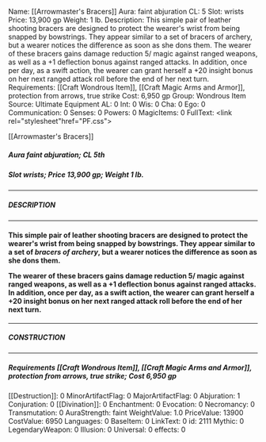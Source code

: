 Name: [[Arrowmaster's Bracers]]
Aura: faint abjuration
CL: 5
Slot: wrists
Price: 13,900 gp
Weight: 1 lb.
Description: This simple pair of leather shooting bracers are designed to protect the wearer's wrist from being snapped by bowstrings. They appear similar to a set of bracers of archery, but a wearer notices the difference as soon as she dons them. The wearer of these bracers gains damage reduction 5/ magic against ranged weapons, as well as a +1 deflection bonus against ranged attacks. In addition, once per day, as a swift action, the wearer can grant herself a +20 insight bonus on her next ranged attack roll before the end of her next turn.
Requirements: [[Craft Wondrous Item]], [[Craft Magic Arms and Armor]], protection from arrows, true strike
Cost: 6,950 gp
Group: Wondrous Item
Source: Ultimate Equipment
AL: 0
Int: 0
Wis: 0
Cha: 0
Ego: 0
Communication: 0
Senses: 0
Powers: 0
MagicItems: 0
FullText: <link rel="stylesheet"href="PF.css"><div class="heading"><p class="alignleft">[[Arrowmaster's Bracers]]</p><div style="clear: both;"></div></div><div><h5><b>Aura </b>faint abjuration; <b>CL </b>5th</h5><h5><b>Slot </b>wrists; <b>Price </b>13,900 gp; <b>Weight </b>1 lb.</h5></div><hr/><div><h5><b>DESCRIPTION</b></h5></div><hr/><div><h4><p>This simple pair of leather shooting bracers are designed to protect the wearer's wrist from being snapped by bowstrings. They appear similar to a set of <i>bracers of archery</i>, but a wearer notices the difference as soon as she dons them. </p><p>The wearer of these bracers gains damage reduction 5/ magic against ranged weapons, as well as a +1 deflection bonus against ranged attacks. In addition, once per day, as a swift action, the wearer can grant herself a +20 insight bonus on her next ranged attack roll before the end of her next turn.</p></h4></div><hr/><div><h5><b>CONSTRUCTION</b></h5></div><hr/><div><h5><b>Requirements </b>[[Craft Wondrous Item]], [[Craft Magic Arms and Armor]], <i>protection from arrows</i>, <i>true strike</i>; <b>Cost </b>6,950 gp</h5></div>
[[Destruction]]: 0
MinorArtifactFlag: 0
MajorArtifactFlag: 0
Abjuration: 1
Conjuration: 0
[[Divination]]: 0
Enchantment: 0
Evocation: 0
Necromancy: 0
Transmutation: 0
AuraStrength: faint
WeightValue: 1.0
PriceValue: 13900
CostValue: 6950
Languages: 0
BaseItem: 0
LinkText: 0
id: 2111
Mythic: 0
LegendaryWeapon: 0
Illusion: 0
Universal: 0
effects: 0
